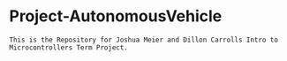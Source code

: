 # Project-AutonomousVehicle
    This is the Repository for Joshua Meier and Dillon Carrolls Intro to Microcontrollers Term Project.

